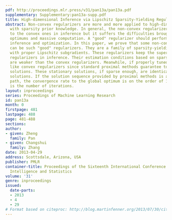 ```yaml
---
pdf: http://proceedings.mlr.press/v31/pan13a/pan13a.pdf
supplementary: Supplementary:pan13a-supp.pdf
title: High-dimensional Inference via Lipschitz Sparsity-Yielding Regularizers
abstract: Non-convex regularizers are more and more applied to high-dimensional inference
  with sparsity prior knowledge. In general, the non-convex regularizer is superior
  to the convex ones in inference but it suffers the difficulties brought by local
  optimums and massive computation. A "good" regularizer should perform well in both
  inference and optimization. In this paper, we prove that some non-convex regularizers
  can be such "good" regularizers. They are a family of sparsity-yielding penalties
  with proper Lipschitz subgradients. These regularizers keep the superiority of non-convex
  regularizers in inference. Their estimation conditions based on sparse eigenvalues
  are weaker than the convex regularizers. Meanwhile, if properly tuned, they behave
  like convex regularizers since standard proximal methods guarantee to give stationary
  solutions. These stationary solutions, if sparse enough, are identical to the global
  solutions. If the solution sequence provided by proximal methods is along a sparse
  path, the convergence rate to the global optimum is on the order of 1/k where k
  is the number of iterations.
layout: inproceedings
series: Proceedings of Machine Learning Research
id: pan13a
month: 0
firstpage: 481
lastpage: 488
page: 481-488
sections: 
author:
- given: Zheng
  family: Pan
- given: Changshui
  family: Zhang
date: 2013-04-29
address: Scottsdale, Arizona, USA
publisher: PMLR
container-title: Proceedings of the Sixteenth International Conference on Artificial
  Intelligence and Statistics
volume: '31'
genre: inproceedings
issued:
  date-parts:
  - 2013
  - 4
  - 29
# Format based on citeproc: http://blog.martinfenner.org/2013/07/30/citeproc-yaml-for-bibliographies/
---
```


